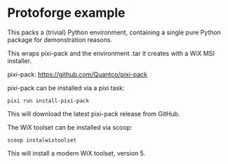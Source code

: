 # Protoforge example

This packs a (trivial) Python environment, containing a single pure Python
package for demonstration reasons.

This wraps pixi-pack and the environment .tar it creates with a WiX MSI
installer.

pixi-pack: https://github.com/Quantco/pixi-pack

pixi-pack can be installed via a pixi task: 

```
pixi run install-pixi-pack
```

This will download the latest pixi-pack release from GitHub.

The WiX toolset can be installed via scoop: 

```
scoop instalwixtoolset
```

This will install a modern WiX toolset, version 5.


